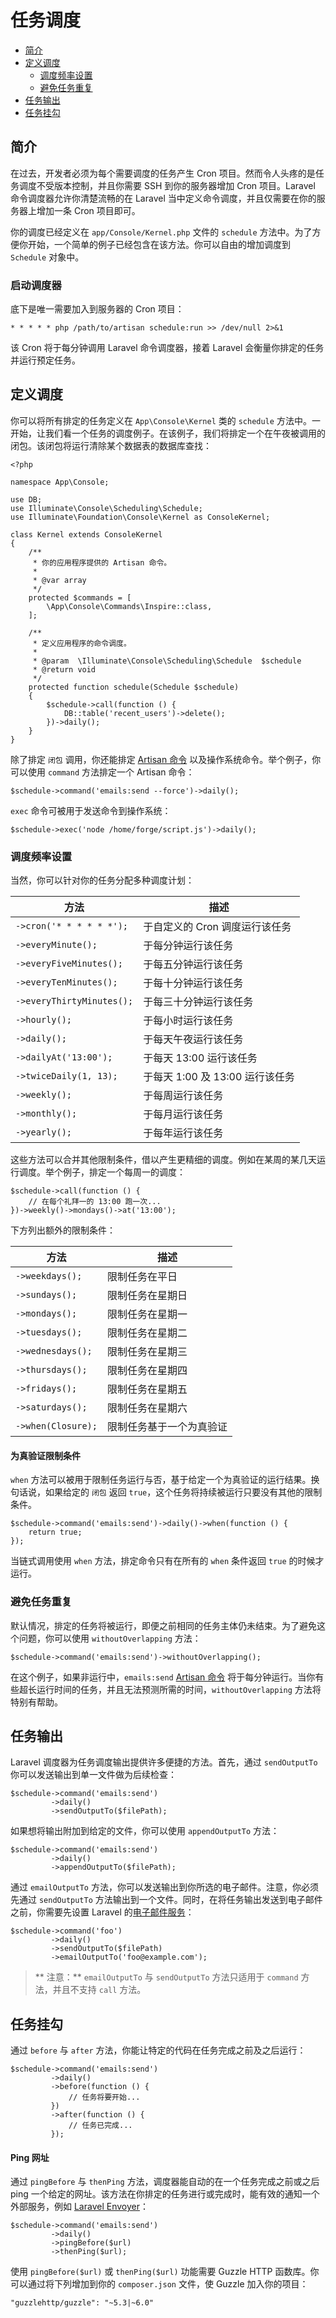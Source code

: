 # 任务调度

- [简介](#introduction)
- [定义调度](#defining-schedules)
    - [调度频率设置](#schedule-frequency-options)
    - [避免任务重复](#preventing-task-overlaps)
- [任务输出](#task-output)
- [任务挂勾](#task-hooks)

<a name="introduction"></a>
## 简介

在过去，开发者必须为每个需要调度的任务产生 Cron 项目。然而令人头疼的是任务调度不受版本控制，并且你需要 SSH 到你的服务器增加 Cron 项目。Laravel 命令调度器允许你清楚流畅的在 Laravel 当中定义命令调度，并且仅需要在你的服务器上增加一条 Cron 项目即可。

你的调度已经定义在 `app/Console/Kernel.php` 文件的 `schedule` 方法中。为了方便你开始，一个简单的例子已经包含在该方法。你可以自由的增加调度到 `Schedule` 对象中。

### 启动调度器

底下是唯一需要加入到服务器的 Cron 项目：

    * * * * * php /path/to/artisan schedule:run >> /dev/null 2>&1

该 Cron 将于每分钟调用 Laravel 命令调度器，接着 Laravel 会衡量你排定的任务并运行预定任务。

<a name="defining-schedules"></a>
## 定义调度

你可以将所有排定的任务定义在 `App\Console\Kernel` 类的 `schedule` 方法中。一开始，让我们看一个任务的调度例子。在该例子，我们将排定一个在午夜被调用的闭包。该闭包将运行清除某个数据表的数据库查找：

    <?php

    namespace App\Console;

    use DB;
    use Illuminate\Console\Scheduling\Schedule;
    use Illuminate\Foundation\Console\Kernel as ConsoleKernel;

    class Kernel extends ConsoleKernel
    {
        /**
         * 你的应用程序提供的 Artisan 命令。
         *
         * @var array
         */
        protected $commands = [
            \App\Console\Commands\Inspire::class,
        ];

        /**
         * 定义应用程序的命令调度。
         *
         * @param  \Illuminate\Console\Scheduling\Schedule  $schedule
         * @return void
         */
        protected function schedule(Schedule $schedule)
        {
            $schedule->call(function () {
                DB::table('recent_users')->delete();
            })->daily();
        }
    }

除了排定 `闭包` 调用，你还能排定 [Artisan 命令](/docs/{{version}}/artisan) 以及操作系统命令。举个例子，你可以使用 `command` 方法排定一个 Artisan 命令：

    $schedule->command('emails:send --force')->daily();

`exec` 命令可被用于发送命令到操作系统：

    $schedule->exec('node /home/forge/script.js')->daily();

<a name="schedule-frequency-options"></a>
### 调度频率设置

当然，你可以针对你的任务分配多种调度计划：

方法  | 描述
------------- | -------------
`->cron('* * * * * *');`  |  于自定义的 Cron 调度运行该任务
`->everyMinute();`  |  于每分钟运行该任务
`->everyFiveMinutes();`  |  于每五分钟运行该任务
`->everyTenMinutes();`  |  于每十分钟运行该任务
`->everyThirtyMinutes();`  |  于每三十分钟运行该任务
`->hourly();`  |  于每小时运行该任务
`->daily();`  |  于每天午夜运行该任务
`->dailyAt('13:00');`  |  于每天 13:00 运行该任务
`->twiceDaily(1, 13);`  |  于每天 1:00 及 13:00 运行该任务
`->weekly();`  |  于每周运行该任务
`->monthly();`  |  于每月运行该任务
`->yearly();`  |  于每年运行该任务

这些方法可以合并其他限制条件，借以产生更精细的调度。例如在某周的某几天运行调度。举个例子，排定一个每周一的调度：

    $schedule->call(function () {
        // 在每个礼拜一的 13:00 跑一次...
    })->weekly()->mondays()->at('13:00');

下方列出额外的限制条件：

方法  | 描述
------------- | -------------
`->weekdays();`  |  限制任务在平日
`->sundays();`  |  限制任务在星期日
`->mondays();`  |  限制任务在星期一
`->tuesdays();`  |  限制任务在星期二
`->wednesdays();`  |  限制任务在星期三
`->thursdays();`  |  限制任务在星期四
`->fridays();`  |  限制任务在星期五
`->saturdays();`  |  限制任务在星期六
`->when(Closure);`  |  限制任务基于一个为真验证

#### 为真验证限制条件

`when` 方法可以被用于限制任务运行与否，基于给定一个为真验证的运行结果。换句话说，如果给定的 `闭包` 返回 `true`，这个任务将持续被运行只要没有其他的限制条件。

    $schedule->command('emails:send')->daily()->when(function () {
        return true;
    });

当链式调用使用 `when` 方法，排定命令只有在所有的 `when` 条件返回 `true` 的时候才运行。

<a name="preventing-task-overlaps"></a>
### 避免任务重复

默认情况，排定的任务将被运行，即便之前相同的任务主体仍未结束。为了避免这个问题，你可以使用 `withoutOverlapping` 方法：

    $schedule->command('emails:send')->withoutOverlapping();

在这个例子，如果非运行中，`emails:send` [Artisan 命令](/docs/{{version}}/artisan) 将于每分钟运行。当你有些超长运行时间的任务，并且无法预测所需的时间，`withoutOverlapping` 方法将特别有帮助。

<a name="task-output"></a>
## 任务输出

Laravel 调度器为任务调度输出提供许多便捷的方法。首先，通过 `sendOutputTo` 你可以发送输出到单一文件做为后续检查：

    $schedule->command('emails:send')
             ->daily()
             ->sendOutputTo($filePath);

如果想将输出附加到给定的文件，你可以使用 `appendOutputTo` 方法：

    $schedule->command('emails:send')
             ->daily()
             ->appendOutputTo($filePath);

通过 `emailOutputTo` 方法，你可以发送输出到你所选的电子邮件。注意，你必须先通过 `sendOutputTo` 方法输出到一个文件。同时，在将任务输出发送到电子邮件之前，你需要先设置 Laravel 的[电子邮件服务](/docs/{{version}}/mail)：

    $schedule->command('foo')
             ->daily()
             ->sendOutputTo($filePath)
             ->emailOutputTo('foo@example.com');

> ** 注意：** `emailOutputTo` 与 `sendOutputTo` 方法只适用于 `command` 方法，并且不支持 `call` 方法。

<a name="task-hooks"></a>
## 任务挂勾

通过 `before` 与 `after` 方法，你能让特定的代码在任务完成之前及之后运行：

    $schedule->command('emails:send')
             ->daily()
             ->before(function () {
                 // 任务将要开始...
             })
             ->after(function () {
                 // 任务已完成...
             });

#### Ping 网址

通过 `pingBefore` 与 `thenPing` 方法，调度器能自动的在一个任务完成之前或之后 ping 一个给定的网址。该方法在你排定的任务进行或完成时，能有效的通知一个外部服务，例如 [Laravel Envoyer](https://envoyer.io)：

    $schedule->command('emails:send')
             ->daily()
             ->pingBefore($url)
             ->thenPing($url);

使用 `pingBefore($url)` 或 `thenPing($url)` 功能需要 Guzzle HTTP 函数库。你可以通过将下列增加到你的 `composer.json` 文件，使 Guzzle 加入你的项目：

    "guzzlehttp/guzzle": "~5.3|~6.0"
